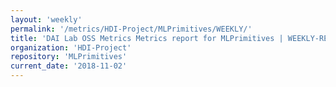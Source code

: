 ```yaml
---
layout: 'weekly'
permalink: '/metrics/HDI-Project/MLPrimitives/WEEKLY/'
title: 'DAI Lab OSS Metrics Metrics report for MLPrimitives | WEEKLY-REPORT-2018-11-02'
organization: 'HDI-Project'
repository: 'MLPrimitives'
current_date: '2018-11-02'
---
```

